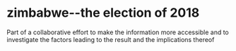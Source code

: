 # zimbabwe--the election of 2018
Part of a collaborative effort to make the information more accessible and to investigate the factors leading to the result and the implications thereof
